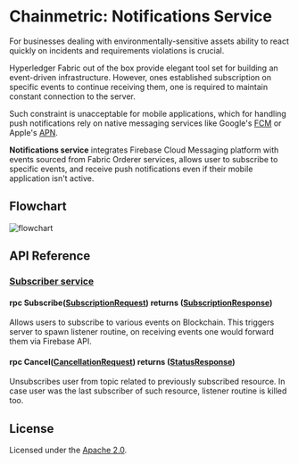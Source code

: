 # Chainmetric: Notifications Service

For businesses dealing with environmentally-sensitive assets ability to react quickly on incidents and requirements violations is crucial.

Hyperledger Fabric out of the box provide elegant tool set for building an event-driven infrastructure. However, ones established subscription on specific events to continue receiving them, one is required to maintain constant connection to the server.

Such constraint is unacceptable for mobile applications, which for handling push notifications rely on native messaging services like Google's [FCM](https://firebase.google.com/docs/cloud-messaging) or Apple's [APN](https://developer.apple.com/library/archive/documentation/NetworkingInternet/Conceptual/RemoteNotificationsPG/APNSOverview.html).

**Notifications service** integrates Firebase Cloud Messaging platform with events sourced from Fabric Orderer services, allows user to subscribe to specific events, and receive push notifications even if their mobile application isn't active.

## Flowchart

![flowchart]

[flowchart]: https://github.com/timoth-y/chainmetric-network/blob/github/update_readme/docs/notifications-service-flowchart.png?raw=true


## API Reference

### [Subscriber service](https://github.com/timoth-y/chainmetric-network/blob/main/orgservices/notifications/api/rpc/subscriber_grpc.proto)

#### rpc Subscribe([SubscriptionRequest](https://github.com/timoth-y/chainmetric-network/blob/main/orgservices/notifications/api/presenter/subscription.proto#L10)) returns ([SubscriptionResponse](https://github.com/timoth-y/chainmetric-network/blob/main/orgservices/notifications/api/presenter/subscription.proto#L26))

Allows users to subscribe to various events on Blockchain. This triggers server to spawn listener routine, on receiving events one would forward them via Firebase API.

#### rpc Cancel([CancellationRequest](https://github.com/timoth-y/chainmetric-network/blob/main/orgservices/notifications/api/presenter/subscription.proto#L30)) returns ([StatusResponse](https://github.com/timoth-y/chainmetric-network/blob/main/orgservices/shared/proto/status.proto))

Unsubscribes user from topic related to previously subscribed resource. In case user was the last subscriber of such resource, listener routine is killed too.

## License

Licensed under the [Apache 2.0](https://github.com/timoth-y/chainmetric-network/blob/main/LICENSE).
